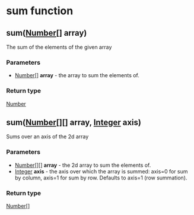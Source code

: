 sum function
============
sum([Number[]](../types/Number[].md) **array**)
-----------------------------------------------

The sum of the elements of the given array

### Parameters

- [Number[]](../types/Number[].md) **array** - the array to sum the elements of.

### Return type

[Number](../types/Number.md)



sum([Number[][]](../types/Number[][].md) **array**, [Integer](../types/Integer.md) **axis**)
--------------------------------------------------------------------------------------------

Sums over an axis of the 2d array

### Parameters

- [Number[][]](../types/Number[][].md) **array** - the 2d array to sum the elements of.
- [Integer](../types/Integer.md) **axis** - the axis over which the array is summed: axis=0 for sum by column, axis=1 for sum by row. Defaults to axis=1 (row summation).

### Return type

[Number[]](../types/Number[].md)



